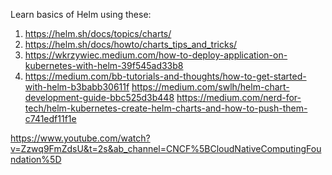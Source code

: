 Learn basics of Helm using these:
1) https://helm.sh/docs/topics/charts/       
2) https://helm.sh/docs/howto/charts_tips_and_tricks/
3) https://wkrzywiec.medium.com/how-to-deploy-application-on-kubernetes-with-helm-39f545ad33b8
4) https://medium.com/bb-tutorials-and-thoughts/how-to-get-started-with-helm-b3babb30611f
https://medium.com/swlh/helm-chart-development-guide-bbc525d3b448
https://medium.com/nerd-for-tech/helm-kubernetes-create-helm-charts-and-how-to-push-them-c741edf11f1e

https://www.youtube.com/watch?v=Zzwq9FmZdsU&t=2s&ab_channel=CNCF%5BCloudNativeComputingFoundation%5D
